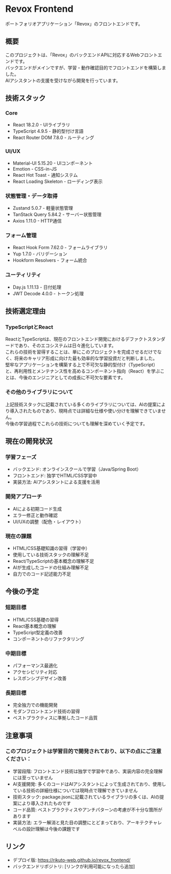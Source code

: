 # Revox Frontend
ポートフォリオアプリケーション「Revox」のフロントエンドです。

## 概要
このプロジェクトは、「Revox」のバックエンドAPIに対応するWebフロントエンドです。  
バックエンドがメインですが、学習・動作確認目的でフロントエンドを構築しました。  
AIアシスタントの支援を受けながら開発を行っています。

## 技術スタック
### Core
- React 18.2.0 - UIライブラリ
- TypeScript 4.9.5 - 静的型付け言語
- React Router DOM 7.8.0 - ルーティング

### UI/UX
- Material-UI 5.15.20 - UIコンポーネント
- Emotion - CSS-in-JS
- React Hot Toast - 通知システム
- React Loading Skeleton - ローディング表示

### 状態管理・データ取得
- Zustand 5.0.7 - 軽量状態管理
- TanStack Query 5.84.2 - サーバー状態管理
- Axios 1.11.0 - HTTP通信

### フォーム管理
- React Hook Form 7.62.0 - フォームライブラリ
- Yup 1.7.0 - バリデーション
- Hookform Resolvers - フォーム統合

### ユーティリティ
- Day.js 1.11.13 - 日付処理
- JWT Decode 4.0.0 - トークン処理

## 技術選定理由
### TypeScriptとReact
ReactとTypeScriptは、現在のフロントエンド開発におけるデファクトスタンダードであり、そのエコシステムは日々進化しています。  
これらの技術を習得することは、単にこのプロジェクトを完成させるだけでなく、将来のキャリア形成に向けた最も効率的な学習投資だと判断しました。  
堅牢なアプリケーションを構築する上で不可欠な静的型付け（TypeScript）と、再利用性とメンテナンス性を高めるコンポーネント指向（React）を学ぶことは、今後のエンジニアとしての成長に不可欠な要素です。

### その他のライブラリについて
上記技術スタックに記載されている多くのライブラリについては、AIの提案により導入されたものであり、現時点では詳細な仕様や使い分けを理解できていません。    
今後の学習過程でこれらの技術についても理解を深めていく予定です。

## 現在の開発状況
### 学習フェーズ
- バックエンド: オンラインスクールで学習（Java/Spring Boot）
- フロントエンド: 独学でHTML/CSS学習中
- 実装方法: AIアシスタントによる支援を活用

### 開発アプローチ
- AIによる初期コード生成
- エラー修正と動作確認
- UI/UXの調整（配色・レイアウト）

### 現在の課題
- HTML/CSS基礎知識の習得（学習中）
- 使用している技術スタックの理解不足
- React/TypeScriptの基本概念の理解不足
- AIが生成したコードの仕組み理解不足
- 自力でのコード記述能力不足

## 今後の予定
### 短期目標
- HTML/CSS基礎の習得
- React基本概念の理解
- TypeScript型定義の改善
- コンポーネントのリファクタリング

### 中期目標
- パフォーマンス最適化
- アクセシビリティ対応
- レスポンシブデザイン改善

### 長期目標
-  完全独力での機能開発
-  モダンフロントエンド技術の習得
-  ベストプラクティスに準拠したコード品質

## 注意事項
### このプロジェクトは学習目的で開発されており、以下の点にご注意ください：
- 学習段階: フロントエンド技術は独学で学習中であり、実装内容の完全理解には至っていません
- AI支援開発: 多くのコードはAIアシスタントによって生成されており、使用している技術の詳細仕様については現時点で理解できていません
- 技術スタック: package.jsonに記載されているライブラリの多くは、AIの提案により導入されたものです
- コード品質: ベストプラクティスやアンチパターンの考慮が不十分な箇所があります
- 実装方法: エラー解消と見た目の調整にとどまっており、アーキテクチャレベルの設計理解は今後の課題です

## リンク
- デプロイ版: https://rikuto-web.github.io/revox_frontend/
- バックエンドリポジトリ: [リンクが利用可能になったら追加]

